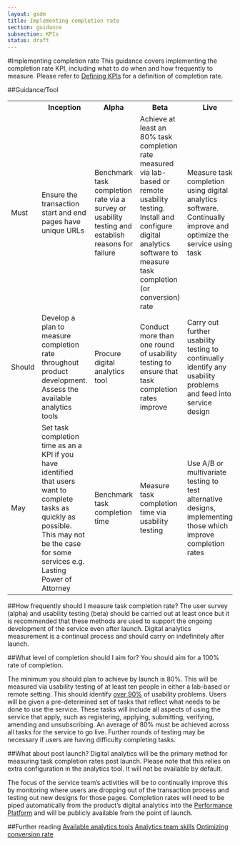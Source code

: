 ```yaml
---
layout: gsdm
title: Implementing completion rate
section: guidance
subsection: KPIs
status: draft
---
```

    
#Implementing completion rate
This guidance covers implementing the completion rate KPI, including what to do when and how frequently to measure. Please refer to [Defining KPIs](/guides-and-toolkits/kpis/definingkpis.html) for a definition of completion rate.

##Guidance/Tool
<table>
<tr><th></th><th>Inception</th><th>Alpha</th><th>Beta</th><th>Live</th></tr>
<tr><td>Must</td><td>Ensure the transaction start and end pages have unique URLs</td><td>Benchmark task completion rate via a survey or usability testing and establish reasons for failure</td><td>Achieve at least an 80% task completion rate measured via lab-based or remote usability testing. Install and configure digital analytics software to measure task completion (or conversion) rate</td><td>Measure task completion using digital analytics software. Continually improve and optimize the service using task</td></tr>
<tr><td>Should</td><td>Develop a plan to measure completion rate throughout product development. Assess the available analytics tools</td><td>Procure digital analytics tool</td><td>Conduct more than one round of usability testing to ensure that task completion rates improve</td><td>Carry out further usability testing to continually identify any usability problems and feed into service design</td></tr>
<tr><td>May</td><td>Set task completion time as an a KPI if you have identified that users want to complete tasks as quickly as possible. This may not be the case for some services e.g. Lasting Power of Attorney</td><td>Benchmark task completion time</td><td>Measure task completion time via usability testing</td><td>Use A/B or multivariate testing to test alternative designs, implementing those which improve completion rates</td></tr>
</table>

##How frequently should I measure task completion rate?
The user survey (alpha) and usability testing (beta) should be carried out at least once but it is recommended that these methods are used to support the ongoing development of the service even after launch. Digital analytics measurement is a continual process and should carry on indefinitely after launch.

##What level of completion should I aim for?
You should aim for a 100% rate of completion.

The minimum you should plan to achieve by launch is 80%. This will be measured via usability testing of at least ten people in either a lab-based or remote setting. This should identify [over 90%](http://www.useit.com/alertbox/20000319.html) of usability problems. Users will be given a pre-determined set of tasks that reflect what needs to be done to use the service. These tasks will include all aspects of using the service that apply, such as registering, applying, submitting, verifying, amending and unsubscribing. An average of 80% must be achieved across all tasks for the service to go live. Further rounds of testing may be necessary if users are having difficulty completing tasks.

##What about post launch?
Digital analytics will be the primary method for measuring task completion rates post launch. Please note that this relies on extra configuration in the analytics tool. It will not be available by default.

The focus of the service team’s activities will be to continually improve this by monitoring where users are dropping out of the transaction process and testing out new designs for those pages. Completion rates will need to be piped automatically from the product’s digital analytics into the [Performance Platform](http://www.gov.uk/performance) and will be publicly available from the point of launch.

##Further reading
[Available analytics tools](/handbook/96/)
[Analytics team skills](/handbook/11/)
[Optimizing conversion rate](/handbook/73/)

